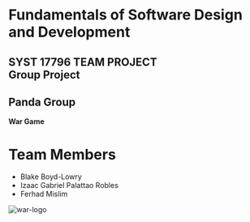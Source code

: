 <h1> Fundamentals of Software Design and Development<br></h1>
<h2> SYST 17796 TEAM PROJECT<br> Group Project</h2>
<h2>Panda Group</h2> 
<strong>War Game</strong>

# Team Members
<ul>
  <li>Blake Boyd-Lowry</li>
  <li>Izaac Gabriel Palattao Robles</li>
  <li>Ferhad Mislim</li>
</ul>

![war-logo](https://user-images.githubusercontent.com/78104033/109760148-36e55780-7bbc-11eb-980a-04a871de747b.png)


